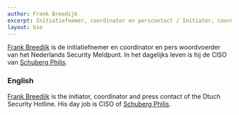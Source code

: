 ```yaml
---
author: Frank Breedijk
excerpt: Initiatiefnemer, coordinator en perscontact / Initiator, coordinator and press contact
layout: bio
---
```


[Frank Breedijk](https://www.linkedin.com/in/seccubus/) is de initiatiefnemer en coordinator en pers woordvoerder van het Nederlands Security Meldpunt. In het dagelijks leven is hij de CISO van [Schuberg Philis](https://www.schubergphilis.com).

### English

[Frank Breedijk](https://www.linkedin.com/in/seccubus/) is the initiator, coordinator and press contact of the Dtuch Security Hotline. His day job is CISO of [Schuberg Philis](https://www.schubergphilis.com).

